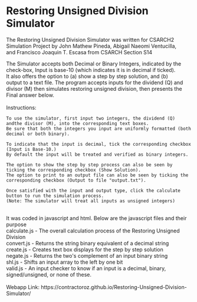 # Restoring Unsigned Division Simulator
The Restoring Unsigned Division Simulator was written for CSARCH2<br>
Simulation Project by John Mathew Pineda, Abigail Naeomi Ventucilla,<br>
and Francisco Joaquin T. Escasa from CSARCH Section S14<br>
 
The Simulator accepts both Decimal or Binary Integers, indicated by the<br>
check-box, Input is base-10 (which indicates it is in decimal if ticked).<br>
It also offers the option to (a) show a step by step solution, and (b)<br>
output to a text file. The program accepts inputs for the dividend (Q) and<br>
divisor (M) then simulates restoring unsigned division, then presents the<br>
Final answer below.<br>
<br>
Instructions:<br>

	To use the simulator, first input two integers, the dividend (Q) andthe divisor (M), into the corresponding text boxes.
	Be sure that both the integers you input are uniformly formatted (both decimal or both binary).
	
	To indicate that the input is decimal, tick the corresponding checkbox (Input is Base-10.)
	By default the input will be treated and verified as binary integers.
	
	The option to show the step by step process can also be seen by ticking the corresponding checkbox (Show Solution).
	The option to print to an output file can also be seen by ticking the corresponding checkbox (Output to file "output.txt").
	
	Once satisfied with the input and output type, click the calculate button to run the simulation process.
	(Note: The simulator will treat all inputs as unsigned integers)
<br>
It was coded in javascript and html. Below are the javascript files and their purpose<br>
calculate.js - The overall calculation process of the Restoring Unsigned Division<br>
convert.js - Returns the string binary equivalent of a decimal string<br>
create.js - Creates text box displays for the step by step solution<br>
negate.js - Returns the two's complement of an input binary string<br>
shl.js - Shifts an input array to the left by one bit<br>
valid.js - An input checker to know if an input is a decimal, binary, signed/unsigned, or none of these.<br><br>
Webapp Link: https://contractoroz.github.io/Restoring-Unsigned-Division-Simulator/

